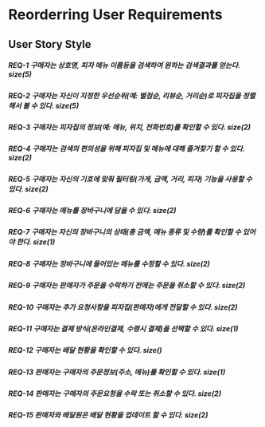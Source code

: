 # Reorderring User Requirements
 
## User Story Style
##### REQ-1 구매자는 상호명, 피자 메뉴 이름등을 검색하여 원하는 검색결과를 얻는다.  size(5)

##### REQ-2 구매자는 자신이 지정한 우선순위(예: 별점순, 리뷰순, 거리순)로 피자집을 정렬해서 볼 수 있다. size(5)

##### REQ-3 구매자는 피자집의 정보(예: 메뉴, 위치, 전화번호)를 확인할 수 있다. size(2)

##### REQ-4 구매자는 검색의 편의성을 위해 피자집 및 메뉴에 대해 즐겨찾기 할 수 있다. size(2)

##### REQ-5  구매자는 자신의 기호에 맞춰 필터링(가게, 금액, 거리, 피자) 기능을 사용할 수 있다. size(2)

##### REQ-6 구매자는 메뉴를 장바구니에 담을 수 있다. size(2)

##### REQ-7 구매자는 자신의 장바구니의 상태(총 금액, 메뉴 종류 및 수량)를 확인할 수 있어야 한다. size(1)

##### REQ-8  구매자는 장바구니에 들어있는 메뉴를 수정할 수 있다. size(2)

##### REQ-9 구매자는 판매자가 주문을 수락하기 전에는 주문을 취소할 수 있다. size(2)

##### REQ-10 구매자는 추가 요청사항을 피자집(판매자)에게 전달할 수 있다. size(2)

##### REQ-11 구매자는 결제 방식(온라인결제, 수령시 결제)을 선택할 수 있다. size(1)

##### REQ-12 구매자는 배달 현황을 확인할 수 있다. size()

##### REQ-13 판매자는 구매자의 주문정보(주소, 메뉴)를 확인할 수 있다. size(1)

##### REQ-14 판매자는 구매자의 주문요청을 수락 또는 취소할 수 있다. size(2)

##### REQ-15 판매자와 배달원은 배달 현황을 업데이트 할 수 있다. size(2)
